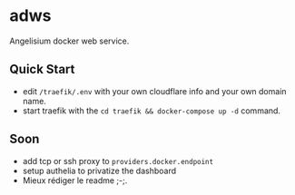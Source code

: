 # adws
Angelisium docker web service.

## Quick Start
 - edit `/traefik/.env` with your own cloudflare info and your own domain name.
 - start traefik with the `cd traefik && docker-compose up -d` command.

## Soon
 - add tcp or ssh proxy to `providers.docker.endpoint`
 - setup authelia to privatize the dashboard
 - Mieux rédiger le readme ;-;.